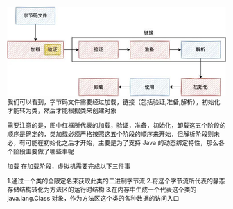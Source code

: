 ![类的生命周期.png](%E7%B1%BB%E7%9A%84%E7%94%9F%E5%91%BD%E5%91%A8%E6%9C%9F.png)我们可以看到，字节码文件需要经过加载，链接（包括验证,准备,解析），初始化才能转为类，然后才能根据类来创建对象

需要注意的是，图中红框所代表的加载，验证，准备，初始化，卸载这五个阶段的顺序是确定的，类加载必须严格按照这五个阶段的顺序来开始，但解析阶段则未必，有可能在初始化之后才开始，主要是为了支持 Java 的动态绑定特性，那么各个阶段主要做了哪些事呢

加载
在加载阶段，虚拟机需要完成以下三件事

1.通过一个类的全限定名来获取此类的二进制字节流
2.将这个字节流所代表的静态存储结构转化为方法区的运行时结构
3.在内存中生成一个代表这个类的 java.lang.Class 对象，作为方法区这个类的各种数据的访问入口